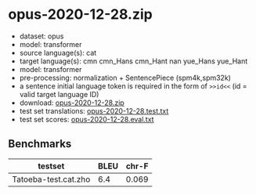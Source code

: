 # opus-2020-12-28.zip

* dataset: opus
* model: transformer
* source language(s): cat
* target language(s): cmn cmn_Hans cmn_Hant nan yue_Hans yue_Hant
* model: transformer
* pre-processing: normalization + SentencePiece (spm4k,spm32k)
* a sentence initial language token is required in the form of `>>id<<` (id = valid target language ID)
* download: [opus-2020-12-28.zip](https://object.pouta.csc.fi/Tatoeba-MT-models/cat-zho/opus-2020-12-28.zip)
* test set translations: [opus-2020-12-28.test.txt](https://object.pouta.csc.fi/Tatoeba-MT-models/cat-zho/opus-2020-12-28.test.txt)
* test set scores: [opus-2020-12-28.eval.txt](https://object.pouta.csc.fi/Tatoeba-MT-models/cat-zho/opus-2020-12-28.eval.txt)

## Benchmarks

| testset               | BLEU  | chr-F |
|-----------------------|-------|-------|
| Tatoeba-test.cat.zho 	| 6.4 	| 0.069 |

